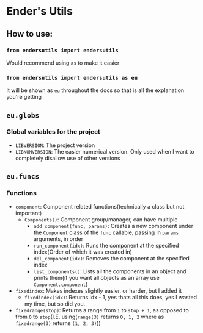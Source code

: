 # Ender's Utils
## How to use:
### `from endersutils import endersutils`
Would recommend using `as` to make it easier
### `from endersutils import endersutils as eu`
It will be shown as `eu` throughout the docs so that is all the explanation you're getting

## `eu.globs`
### Global variables for the project
- `LIBVERSION`: The project version
- `LIBNUMVERSION`: The easier numerical version. Only used when I want to completely disallow use of other versions

## `eu.funcs`
### Functions
- `component`: Component related functions(technically a class but not important)
    - `Components()`: Component group/manager, can have multiple
        - `add_component(func, params)`: Creates a new component under the `Component` class of the `func` callable, passing in `params` arguments, in order
        - `run_component(idx)`: Runs the component at the specified index(Order of which it was created in)
        - `del_component(idx)`: Removes the component at the specified index
        - `list_components()`: Lists all the components in an object and prints them(if you want all objects as an array use `Component.component`)
- `fixedindex`: Makes indexes slightly easier, or harder, but I added it
    - `fixedindex(idx)`: Returns idx - 1, yes thats all this does, yes I wasted my time, but so did you.
- `fixedrange(stop)`: Returns a range from `1` to `stop + 1`, as opposed to from `0` to `stop`(I.E. using(`range(3)` returns `0, 1, 2` where as `fixedrange(3)` returns `(1, 2, 3)`))